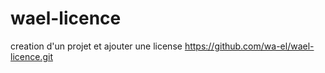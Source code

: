# wael-licence
creation d'un projet et ajouter une license 
 https://github.com/wa-el/wael-licence.git
